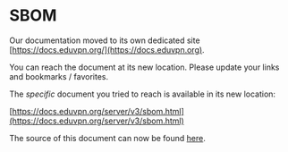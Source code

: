 # SBOM
    
Our documentation moved to its own dedicated site 
[https://docs.eduvpn.org/](https://docs.eduvpn.org).

You can reach the document at its new location. Please update your links and 
bookmarks / favorites.

The _specific_ document you tried to reach is available in its new location:

[https://docs.eduvpn.org/server/v3/sbom.html](https://docs.eduvpn.org/server/v3/sbom.html)

The source of this document can now be found [here](https://codeberg.org/eduVPN/documentation/src/branch/v3/sbom.md).
